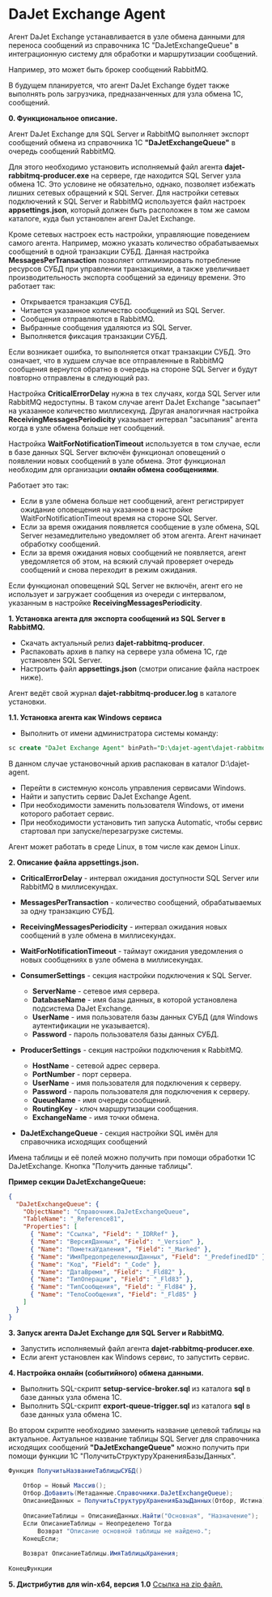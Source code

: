 # DaJet Exchange Agent

Агент DaJet Exchange устанавливается в узле обмена данными
для переноса сообщений из справочника 1С "DaJetExchangeQueue"
в интеграционную систему для обработки и маршрутизации сообщений.

Например, это может быть брокер сообщений RabbitMQ.

В будущем планируется, что агент DaJet Exchange будет также выполнять
роль загрузчика, предназанченных для узла обмена 1С, сообщений.

**0. Функциональное описание.**

Агент DaJet Exchange для SQL Server и RabbitMQ выполняет экспорт сообщений обмена из справочника 1С **"DaJetExchangeQueue"** в очередь сообщений RabbitMQ.

Для этого необходимо установить исполняемый файл агента **dajet-rabbitmq-producer.exe** на сервере, где находится SQL Server узла обмена 1С. Это условине не обязательно, однако, позволяет избежать лишних сетевых обращений к SQL Server. Для настройки сетевых подключений к SQL Server и RabbitMQ используется файл настроек **appsettings.json**, который должен быть расположен в том же самом каталоге, куда был установлен агент DaJet Exchange.

Кроме сетевых настроек есть настройки, управляющие поведением самого агента. Например, можно указать количество обрабатываемых сообщений в одной транзакции СУБД. Данная настройка **MessagesPerTransaction** позволяет оптимизировать потребление ресурсов СУБД при управлении транзакциями, а также увеличивает производительность экспорта сообщений за единицу времени. Это работает так:
- Открывается транзакция СУБД.
- Читается указанное количество сообщений из SQL Server.
- Сообщения отправляются в RabbitMQ.
- Выбранные сообщения удаляются из SQL Server.
- Выполняется фиксация транзакции СУБД.

Если возникает ошибка, то выполняется откат транзакции СУБД. Это означает, что в худшем случае все отправленные в RabbitMQ сообщения вернутся обратно в очередь на стороне SQL Server и будут повторно отправлены в следующий раз.

Настройка **CriticalErrorDelay** нужна в тех случаях, когда SQL Server или RabbitMQ недоступны. В таком случае агент DaJet Exchange "засыпает" на указанное количество миллисекунд. Другая аналогичная настройка **ReceivingMessagesPeriodicity** указывает интервал "засыпания" агента когда в узле обмена больше нет сообщений.

Настройка **WaitForNotificationTimeout** используется в том случае, если в базе данных SQL Server включён функционал оповещений о появлении новых сообщений в узле обмена. Этот функционал необходим для организации **онлайн обмена сообщениями**.

Работает это так:
- Если в узле обмена больше нет сообщений, агент регистрирует ожидание оповещения на указанное в настройке WaitForNotificationTimeout время на стороне SQL Server.
- Если за время ожидания появляется сообщение в узле обмена, SQL Server незамедлительно уведомляет об этом агента. Агент начинает обработку сообщений.
- Если за время ожидания новых сообщений не появляется, агент уведомляется об этом, на всякий случай проверяет очередь сообщений и снова переходит в режим ожидания.

Если функционал оповещений SQL Server не включён, агент его не использует и загружает сообщения из очереди с интервалом, указанным в настройке **ReceivingMessagesPeriodicity**.

**1. Установка агента для экспорта сообщений из SQL Server в RabbitMQ.**
- Скачать актуальный релиз **dajet-rabbitmq-producer**.
- Распаковать архив в папку на сервере узла обмена 1С, где установлен SQL Server.
- Настроить файл **appsettings.json** (смотри описание файла настроек ниже).

Агент ведёт свой журнал **dajet-rabbitmq-producer.log** в каталоге установки.

**1.1. Установка агента как Windows сервиса**
- Выполнить от имени администратора системы команду:
```SQL
sc create "DaJet Exchange Agent" binPath="D:\dajet-agent\dajet-rabbitmq-producer.exe"
```
В данном случае установочный архив распакован в каталог D:\dajet-agent\.

- Перейти в системную консоль управления сервисами Windows.
- Найти и запустить сервис DaJet Exchange Agent.
- При необходимости заменить пользователя Windows, от имени которого работает сервис.
- При необходимости установить тип запуска Automatic, чтобы сервис стартовал при запуске/перезагрузке системы.

Агент может работать в среде Linux, в том числе как демон Linux.

**2. Описание файла appsettings.json.**

- **CriticalErrorDelay** - интервал ожидания доступности SQL Server или RabbitMQ в миллисекундах.
- **MessagesPerTransaction** - количество сообщений, обрабатываемых за одну транзакцию СУБД.
- **ReceivingMessagesPeriodicity** - интервал ожидания новых сообщений в узле обмена в миллисекундах.
- **WaitForNotificationTimeout** - таймаут ожидания уведомления о новых сообщениях в узле обмена в миллисекундах.

- **ConsumerSettings** - секция настройки подключения к SQL Server.
  - **ServerName** - сетевое имя сервера.
  - **DatabaseName** - имя базы данных, в которой установлена подсистема DaJet Exchange.
  - **UserName** - имя пользователя базы данных СУБД (для Windows аутентификации не указывается).
  - **Password** - пароль пользователя базы данных СУБД.

- **ProducerSettings** - секция настройки подключения к RabbitMQ.
  - **HostName** - сетевой адрес сервера.
  - **PortNumber** - порт сервера.
  - **UserName** - имя пользователя для подключения к серверу.
  - **Password** - пароль пользователя для подключения к серверу.
  - **QueueName** - имя очереди сообщений.
  - **RoutingKey** - ключ маршрутизации сообщения.
  - **ExchangeName** - имя точки обмена.

- **DaJetExchangeQueue** - секция настройки SQL имён для справочника исходящих сообщений

Имена таблицы и её полей можно получить при помощи обработки 1С DaJetExchange. Кнопка "Получить данные таблицы".

**Пример секции DaJetExchangeQueue:**
```json
{
  "DaJetExchangeQueue": {
    "ObjectName": "Справочник.DaJetExchangeQueue",
    "TableName": "_Reference81",
    "Properties": [
      { "Name": "Ссылка", "Field": "_IDRRef" },
      { "Name": "ВерсияДанных", "Field": "_Version" },
      { "Name": "ПометкаУдаления", "Field": "_Marked" },
      { "Name": "ИмяПредопределенныхДанных", "Field": "_PredefinedID" },
      { "Name": "Код", "Field": "_Code" },
      { "Name": "ДатаВремя", "Field": "_Fld82" },
      { "Name": "ТипОперации", "Field": "_Fld83" },
      { "Name": "ТипСообщения", "Field": "_Fld84" },
      { "Name": "ТелоСообщения", "Field": "_Fld85" }
    ]
  }
}
```

**3. Запуск агента DaJet Exchange для SQL Server и RabbitMQ.**
- Запустить исполняемый файл агента **dajet-rabbitmq-producer.exe**.
- Если агент установлен как Windows сервис, то запустить сервис.

**4. Настройка онлайн (событийного) обмена данными.**
- Выполнить SQL-скрипт **setup-service-broker.sql** из каталога **sql** в базе данных узла обмена 1С.
- Выполнить SQL-скрипт **export-queue-trigger.sql** из каталога **sql** в базе данных узла обмена 1С.

Во втором скрипте необходимо заменить название целевой таблицы на актуальное. Актуальное название таблицы SQL Server для справочника исходящих сообщений **"DaJetExchangeQueue"** можно получить при помощи функции 1С "ПолучитьСтруктуруХраненияБазыДанных".

```C#
Функция ПолучитьНазваниеТаблицыСУБД()
	
	Отбор = Новый Массив();
	Отбор.Добавить(Метаданные.Справочники.DaJetExchangeQueue);
	ОписаниеДанных = ПолучитьСтруктуруХраненияБазыДанных(Отбор, Истина);
	
	ОписаниеТаблицы = ОписаниеДанных.Найти("Основная", "Назначение");
	Если ОписаниеТаблицы = Неопределено Тогда
		Возврат "Описание основной таблицы не найдено.";
	КонецЕсли;
	
	Возврат ОписаниеТаблицы.ИмяТаблицыХранения;
	
КонецФункции
```

**5. Дистрибутив для win-x64, версия 1.0**
[Ссылка на zip файл.](https://infostart.ru/public/download.php?file=1366915&pub=1323827)
